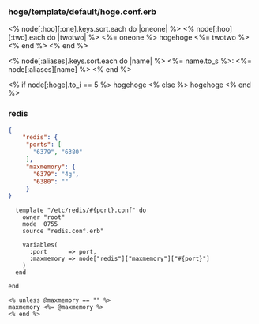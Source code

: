 ### hoge/template/default/hoge.conf.erb

<% node[:hoo][:one].keys.sort.each do |oneone| %>
<% node[:hoo][:two].each do |twotwo| %>
<%= oneone %> hogehoge <%= twotwo %>
<% end %>
<% end %>


<% node[:aliases].keys.sort.each do |name| %>
<%= name.to_s %>:               <%= node[:aliases][name] %>
<% end %>


<% if node[:hoge].to_i == 5 %>
 hogehoge
<% else %>
 hogehoge
<% end %>



### redis

```json
{
    "redis": {
     "ports": [
       "6379", "6380"
     ],
     "maxmemory": {
       "6379": "4g",
       "6380": ""
     }
}
```

```recipe
  template "/etc/redis/#{port}.conf" do
    owner "root"
    mode  0755
    source "redis.conf.erb"

    variables(
      :port      => port,
      :maxmemory => node["redis"]["maxmemory"]["#{port}"]
    )
  end

end
```

```template
<% unless @maxmemory == "" %>
maxmemory <%= @maxmemory %>
<% end %>
```
